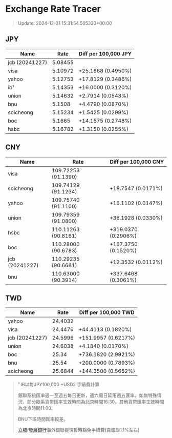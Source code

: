 # Exchange Rate Tracer

> Update: 2024-12-31 15:31:54.505333+00:00

## JPY

| Name           |    Rate | Diff per 100,000 JPY   |
|----------------|---------|------------------------|
| jcb (20241227) | 5.08455 |                        |
| visa           | 5.10972 | +25.1668 (0.4950%)     |
| yahoo          | 5.12753 | +17.8129 (0.3486%)     |
| ib¹            | 5.14353 | +16.0000 (0.3120%)     |
| union          | 5.14632 | +2.7914 (0.0543%)      |
| bnu            | 5.1508  | +4.4790 (0.0870%)      |
| soicheong      | 5.15234 | +1.5425 (0.0299%)      |
| boc            | 5.1665  | +14.1575 (0.2748%)     |
| hsbc           | 5.16782 | +1.3150 (0.0255%)      |

## CNY

| Name           | Rate                | Diff per 100,000 CNY   |
|----------------|---------------------|------------------------|
| visa           | 109.72253	(91.1390) |                        |
| soicheong      | 109.74129	(91.1234) | +18.7547 (0.0171%)     |
| yahoo          | 109.75740	(91.1100) | +16.1102 (0.0147%)     |
| union          | 109.79359	(91.0800) | +36.1928 (0.0330%)     |
| hsbc           | 110.11263	(90.8161) | +319.0370 (0.2906%)    |
| boc            | 110.28000	(90.6783) | +167.3750 (0.1520%)    |
| jcb (20241227) | 110.29235	(90.6681) | +12.3532 (0.0112%)     |
| bnu            | 110.63000	(90.3914) | +337.6468 (0.3061%)    |

## TWD

| Name           |    Rate | Diff per 100,000 TWD   |
|----------------|---------|------------------------|
| yahoo          | 24.4032 |                        |
| visa           | 24.4476 | +44.4113 (0.1820%)     |
| jcb (20241227) | 24.5996 | +151.9957 (0.6217%)    |
| union          | 24.6038 | +4.1840 (0.0170%)      |
| boc            | 25.34   | +736.1820 (2.9921%)    |
| bnu            | 25.54   | +200.0000 (0.7893%)    |
| soicheong      | 25.6844 | +144.3500 (0.5652%)    |


> ¹ IB以每JPY100,000 +USD2 手續費計算
>
> 銀聯系統匯率週一至週五每日更新，週六周日延用週五匯率。如無特殊情況，部分歐系貨幣匯率生效時間為北京時間16:30，其他貨幣匯率生效時間為北京時間11:00。
>
> BNU下班時間匯率較差。
>
> [立橋](https://www.wlbank.com.mo/uploads/ueditor/file/20181211/1544536513900230.pdf)/[發展銀行](https://www.mdb.com.mo/Service_Charges_20230728.pdf)海外銀聯提現暫時豁免手續費(貴銀聯1.1%左右)

